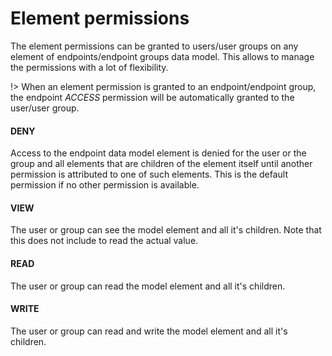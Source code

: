 # Element permissions

The element permissions can be granted to users/user groups on any element of endpoints/endpoint groups data model. This allows to manage the permissions with a lot of flexibility.

!> When an element permission is granted to an endpoint/endpoint group, the endpoint *ACCESS* permission will be automatically granted to the user/user group.

#### DENY
Access to the endpoint data model element is denied for the user or the group and all elements that are children of the element itself until another
permission is attributed to one of such elements. This is the default permission if no other permission is available.

#### VIEW
The user or group can see the model element and all it's children. Note that this does not include to read the actual value.

#### READ
The user or group can read the model element and all it's children.

#### WRITE
The user or group can read and write the model element and all it's children.